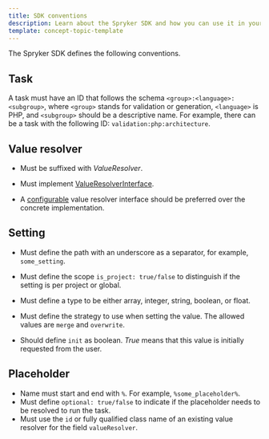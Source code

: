 ```yaml
---
title: SDK conventions
description: Learn about the Spryker SDK and how you can use it in your project.
template: concept-topic-template
---
```


The Spryker SDK defines the following conventions.

## Task

A task must have an ID that follows the schema `<group>:<language>:<subgroup>`, where `<group>` stands for validation or generation, `<language>` is PHP, and `<subgroup>` should be a descriptive name. For example, there can be a task with the following ID: `validation:php:architecture`.

## Value resolver

- Must be suffixed with _ValueResolver_.

- Must implement [ValueResolverInterface](https://github.com/spryker-sdk/sdk-contracts/blob/master/src/ValueResolver/ValueResolverInterface.php).

- A [configurable](https://github.com/spryker-sdk/sdk-contracts/blob/master/src/ValueResolver/ConfigurableValueResolverInterface.php) value resolver interface should be preferred over the concrete implementation.

## Setting

- Must define the path with an underscore as a separator, for example, `some_setting`.

- Must define the scope `is_project: true/false` to distinguish if the setting is per project or global.

- Must define a type to be either array, integer, string, boolean, or float.

- Must define the strategy to use when setting the value. The allowed values are `merge` and `overwrite`.

- Should define `init` as boolean. *True* means that this value is initially requested from the user.

## Placeholder

- Name must start and end with `%`. For example, `%some_placeholder%`.
- Must define `optional: true/false` to indicate if the placeholder needs to be resolved to run the task.
- Must use the `id` or fully qualified class name of an existing value resolver for the field `valueResolver`.